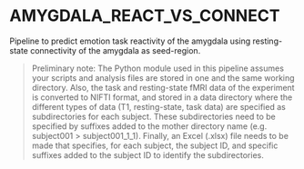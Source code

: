 # AMYGDALA_REACT_VS_CONNECT
Pipeline to predict emotion task reactivity of the amygdala using resting-state connectivity of the amygdala as seed-region.

> Preliminary note: The Python module used in this pipeline assumes your scripts and analysis files are stored in one and the same working directory. Also, the task and resting-state fMRI data of the experiment is converted to NIFTI format, and stored in a data directory where the different types of data (T1, resting-state, task data) are specified as subdirectories for each subject. These subdirectories need to be specified by suffixes added to the mother directory name (e.g. subject001 > subject001_1_1). Finally, an Excel (.xlsx) file needs to be made that specifies, for each subject, the subject ID, and specific suffixes added to the subject ID to identify the subdirectories.
